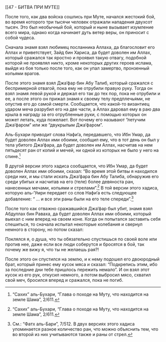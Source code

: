 [[47 - БИТВА ПРИ МУТЕ]]

После того, как два войска сошлись при Муте, начался жестокий бой, во время которого три тысячи человек отражали нападения двухсот тысяч. Это был необычный бой, который и ныне вызывает изумление всего мира, однако когда начинает дуть ветер веры, он приносит с собой чудеса.

Сначала знамя взял любимец посланника Аллаха, да благословит его Аллах и приветствует, Зайд бин Хариса, да будет доволен им Аллах, который сражался так яростно и проявил такую отвагу, подобной которой не проявлял никто, кроме некоторых других героев ислама, выйдя из боя только после того, как он упал замертво, пронзенный копьями врагов.

После этого знамя взял Джа‘фар бин Абу Талиб, который сражался с беспримерной отвагой, пока ему не отрубили правую руку. Тогда он взял знамя левой рукой и держал его так до тех пор, пока не отрубили и ее, а после этого он прижал знамя к своему телу предплечьями, не опустив его до самой смерти. Сообщается, что какой-то византиец ударом меча разрубил его на две части, а Аллах даровал ему в раю два крыла в награду за его отрубленные руки, с помощью которых он может летать, куда пожелает. Вот почему его называют “летучим Джа‘фаром” или же “двукрылым Джа‘фаром”.

Аль-Бухари приводит слова Нафи‘а, передавшего, что Ибн Умар, да будет доволен Аллах ими обоими, сообщил ему, что в тот день он был у тела убитого Джа‘фара, да будет доволен им Аллах, насчитав на нем пятьдесят ран от копий и мечей, ни одной из которых не было у него на спине.[^1]

В другой версии этого хадиса сообщается, что Ибн Умар, да будет доволен Аллах ими обоими, сказал: “Во время этой битвы я находился среди них, и мы стали искать Джа‘фара бин Абу Талиба, обнаружив его среди убитых и насчитав на его (теле) более девяноста ран, нанесенных мечами, копьями и стрелами”.[^2] В той версии этого хадиса, которую аль-‘Умри передает со слов Нафи‘а есть следующее добавление: “ … и все эти раны были на его теле спереди”.[^3]

После того как отважно сражавшийся Джа‘фар был убит, знамя взял Абдуллах бин Раваха, да будет доволен Аллах ими обоими, который выехал с ним вперед на своем коне. Когда он попытался заставить себя спешиться, то сначала испытал некоторые колебания и свернул немного в сторону, но потом сказал:

Поклялся я, о душа, что ты обязательно спустишься
по своей воле или против нее,
даже если все люди соберутся и бросятся в бой,
так почему же вижу я, что ты не желаешь рая?!

После этого он спустился на землю, и к нему подошел его двоюродный брат, который принес ему кусок мяса и сказал: “Подкрепись этим, ибо за последние дни тебе пришлось пережить немало”. И он взял этот кусок из его рук, откусил немного, а потом выбросил мясо, схватил свой меч, бросился вперед и сражался, пока не погиб.

[^1]: “Сахих” аль-Бухари, “Глава о походе на Муту, что находится на земле Шама”, 2/611.

[^2]: “Сахих” аль-Бухари, “Глава о походе на Муту, что находится на земле Шама”, 2/611.

[^3]: См.: “Фатх аль-Бари”, 7/512. В двух версиях этого хадиса упоминается разное количество ран, что можно объяснить тем, что во второй из них учитываются также и раны от стрел.

